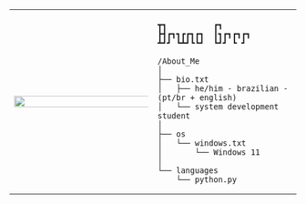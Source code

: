 <table>
  <tr>
    <td style="width: 50%;">
       <img src="https://github.com/user-attachments/assets/20e35369-aba2-4c41-ad90-965e76411129" style="width: 200%; border: none;"/>
    </td>
    <td style="width: 50%; vertical-align: top;">
      <p style="font-family: monospace; font-size: 16px;">
       
    ┳┓          ┏┓      
    ┣┫┏┓┓┏┏┓┏┓  ┃┓┏┓┏┓┏┓
    ┻┛┛ ┗┻┛┗┗┛  ┗┛┛ ┗ ┛ 
                    

</p>

    /About_Me
    │
    ├── bio.txt
    │   ├── he/him - brazilian - (pt/br + english)
    │   └── system development student
    │
    ├── os
    │   └── windows.txt
    │       └── Windows 11
    │
    └── languages
        └── python.py
        
  </tr>
</table>
